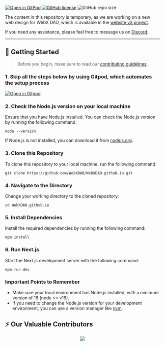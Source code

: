 [![Open in GitPod](https://img.shields.io/badge/Gitpod-Ready--to--Code-blue?logo=gitpod)](https://gitpod.io/#https://github.com/WebXDAO/WebXDAO.github.io)
[![GitHub license](https://img.shields.io/badge/license-MIT-blue.svg)](https://github.com/WebXDAO/WebXDAO.github.io/blob/main/LICENSE)
![GitHub repo size](https://img.shields.io/github/repo-size/WebXDAO/WebXDAO.github.io)

The content in this repository is temporary, as we are working on a new web design for WebX DAO, which is available in the [website v3 project](https://github.com/orgs/WebXDAO/projects/9). 

If you need any assistance, please feel free to message us on [Discord](https://discord.webxdao.xyz/).

---

## 🚀 Getting Started

> Before you begin, make sure to read our [contributing guidelines](https://github.com/WebXDAO/WebXDAO.github.io/blob/main/CONTRIBUTING.md).

### 1. Skip all the steps below by using Gitpod, which automates the setup process

[![Open in Gitpod](https://gitpod.io/button/open-in-gitpod.svg)](https://gitpod.io/#https://github.com/WebXDAO/WebXDAO.github.io)

### 2. Check the Node.js version on your local machine

Ensure that you have Node.js installed. You can check the Node.js version by running the following command:

```
node --version
```
If Node.js is not installed, you can download it from [nodejs.org](https://nodejs.org/en).

### 3. Clone this Repository

To clone this repository to your local machine, run the following command:

```
git clone https://github.com/WebXDAO/WebXDAO.github.io.git
```

### 4. Navigate to the Directory

Change your working directory to the cloned repository:

```
cd WebXDAO.github.io
```

### 5. Install Dependencies

Install the required dependencies by running the following command:

```
npm install
```

### 6. Run Next.js

Start the Next.js development server with the following command:

```
npm run dev
```

### Important Points to Remember
- Make sure your local environment has Node.js installed, with a minimum version of 16 (node >= v16).
- If you need to change the Node.js version for your development environment, you can use a version manager like [nvm](https://github.com/nvm-sh/nvm).

## ⚡ Our Valuable Contributors

<p align="center"><a href="https://github.com/WebXDAO/WebXDAO.github.io/graphs/contributors">
  <img src="https://contributors-img.web.app/image?repo=WebXDAO/WebXDAO.github.io" />
</a></p>
